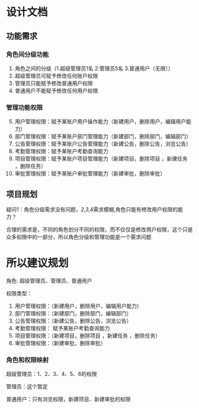 # 设计文档

## 功能需求

### 角色间分级功能

1.	角色之间的分级（1.超级管理员1名  2.管理员5名  3.普通用户（无限））
2.	超级管理员可赋予修改任何账户权限
3.	管理员只能赋予修改普通用户权限
4.	普通用户不能赋予修改任何用户权限

### 管理功能权限
5.	用户管理权限：赋予某账户用户操作能力（新建用户，删除用户，编辑用户能力）
6.	部门管理权限：赋予某账户部门管理能力（新建部门，删除部门，编辑部门）
7.	公告管理权限：赋予某账户公告管理能力（新建公告，删除公告，浏览公告）
8.	考勤管理权限：赋予某账户考勤查询能力
9.	项目管理权限：赋予某账户项目管理能力（新建项目，删除项目 ，新建任务 ，删除任务）
10.	审批管理权限：赋予某账户审批管理能力（新建审批，删除审批）

## 项目规划

疑问1：角色分级需求没有问题，2,3,4需求模糊,角色只能有修改用户权限的能力？

合理的需求是，不同的角色划分不同的权限，而不仅仅是修改用户权限，这个只是众多权限中的一部分，所以角色分级和管理功能是一个需求问题

# 所以建议规划

角色: 超级管理员、管理员、普通用户

权限类型：

1.	用户管理权限：（新建用户，删除用户，编辑用户能力）
2.	部门管理权限：（新建部门，删除部门，编辑部门）
3.	公告管理权限：（新建公告，删除公告，浏览公告）
4.	考勤管理权限： 赋予某账户考勤查询能力
5.	项目管理权限：（新建项目，删除项目 ，新建任务 ，删除任务）
6.	审批管理权限：（新建审批，删除审批）

### 角色和权限映射

超级管理员：1、2、3、4、5、6的权限

管理员：这个暂定

普通用户：只有浏览权限，新建项目、新建审批的权限











